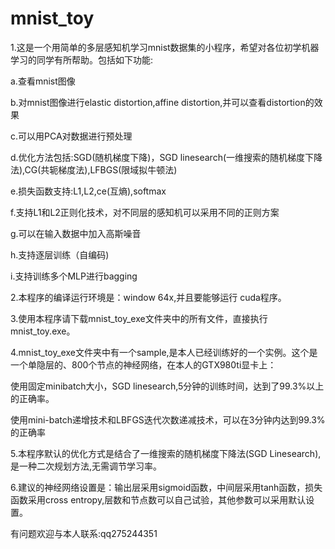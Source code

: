 # mnist_toy
1.这是一个用简单的多层感知机学习mnist数据集的小程序，希望对各位初学机器学习的同学有所帮助。包括如下功能:

  a.查看mnist图像
  
  b.对mnist图像进行elastic distortion,affine distortion,并可以查看distortion的效果
  
  c.可以用PCA对数据进行预处理
  
  d.优化方法包括:SGD(随机梯度下降)，SGD linesearch(一维搜索的随机梯度下降法),CG(共轭梯度法),LFBGS(限域拟牛顿法)
  
  e.损失函数支持:L1,L2,ce(互熵),softmax
  
  f.支持L1和L2正则化技术，对不同层的感知机可以采用不同的正则方案
  
  g.可以在输入数据中加入高斯噪音
  
  h.支持逐层训练（自编码)
  
  i.支持训练多个MLP进行bagging
  
  
2.本程序的编译运行环境是：window 64x,并且要能够运行 cuda程序。

3.使用本程序请下载mnist_toy_exe文件夹中的所有文件，直接执行mnist_toy.exe。

4.mnist_toy_exe文件夹中有一个sample,是本人已经训练好的一个实例。这个是一个单隐层的、800个节点的神经网络，在本人的GTX980ti显卡上：

  使用固定minibatch大小，SGD linesearch,5分钟的训练时间，达到了99.3%以上的正确率。
  
  使用mini-batch递增技术和LBFGS迭代次数递减技术，可以在3分钟内达到99.3%的正确率
  

5.本程序默认的优化方式是结合了一维搜索的随机梯度下降法(SGD Linesearch),是一种二次规划方法,无需调节学习率。

6.建议的神经网络设置是：输出层采用sigmoid函数，中间层采用tanh函数，损失函数采用cross entropy,层数和节点数可以自己试验，其他参数可以采用默认设置。

有问题欢迎与本人联系:qq275244351

